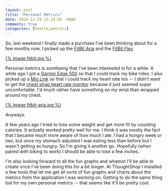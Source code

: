 ```yaml
---
layout: post
title: "Personal Metrics"
date: 2014-12-29 23:24:56 -0800
comments: true
categories: [health,metrics]
---
```

So, last weekend I finally made a purchase I've been thinking about for a few months now. I picked up the [FitBit Aria](https://www.fitbit.com/aria) and the [FitBit Flex](https://www.fitbit.com/flex).

[{% image fitbit.jpg %}](https://www.flickr.com/photos/rebelcan/15946876137)

<!-- more -->

Personal metrics is somtheing that I've been interested in for a while. A while ago I got a [Garmin Edge 500](https://buy.garmin.com/en-US/US/into-sports/cycling/edge-500/prod36728.html) so that I could track my bike rides. I also picked up a [Mio Link](http://www.mioglobal.com/Mio-LINK-Heart-Rate-Band-Grey/Product.aspx?ProductID=14) so that I could track my heart rate too -- I didn't want to get the [chest strap heart rate monitor](https://buy.garmin.com/en-US/US/shop-by-accessories/fitness-sensors/soft-strap-premium-heart-rate-monitor/prod15490.html) because it just seemed super unconfortable. I'd much rather have something on my wrist than wrapped around my chest.

[{% image fitbit-aria.jpg %}](https://www.flickr.com/photos/rebelcan/15946875377)

Anyways.

A few years ago I tried to lose some weight and get more fit by counting calories. It actually worked pretty well for me. I think it was mostly the fact that I became much more aware of how much I ate. I had a hungry week or two, but once my stomach adjusted I was eating less than before but I wasn't getting as hungry. So I'm giving it another go. Hopefully (when paired with biking to work) I should be able to lose a few inches.

I'm also looking forward to all the fun graphs and whatnot I'll be able to create once I've been doing this for a bit longer. At ThoughtShop I installed a few tools that let me get all sorts of fun graphs and charts about the metrics from the application I was working on. Getting to do the same thing but for my own personal metrics -- that seems like it'll be pretty cool.

